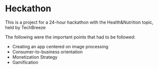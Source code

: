 # Heckathon

This is a project for a 24-hour hackathon with the Health&Nutrition topic, held by TechBreeze

The following were the important points that had to be followed:

* Creating an app centered on image processing
* Consumer-to-business orientation
* Monetization Strategy
* Gamification
